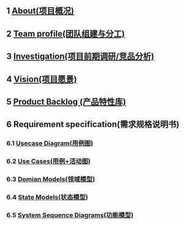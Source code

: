 ## 1 [About(项目概况)](01-about.md)
## 2 [Team profile(团队组建与分工)](02-team-profile.md)
## 3 [Investigation(项目前期调研/竞品分析)](03-invest.md)
## 4 [Vision(项目愿景)](04-vision.md)
## 5 [Product Backlog (产品特性库)](05-backlog.md)
## 6 Requirement specification(需求规格说明书)
### 6.1 [Usecase Diagram(用例图)](06-01-Use-Cases-Diagram.md)
### 6.2 [Use Cases(用例+活动图)](06-02-Use-Cases-And-Activity-Diagram.md)
### 6.3 [Domian Models(领域模型)](06-03-Domain-Model-Diagram.md)
### 6.4 [State Models(状态模型)](06-04-State-Model-Diagram.md)
### 6.5 [System Sequence Diagrams(功能模型)](06-05-System-Sequence-Diagrams.md)
